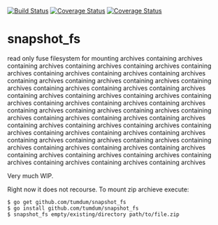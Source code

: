 [![Build Status](https://travis-ci.org/tumdum/snapshot_fs.svg?branch=go)](https://travis-ci.org/tumdum/snapshot_fs)
[![Coverage Status](https://coveralls.io/repos/github/tumdum/snapshot_fs/badge.svg?branch=master)](https://coveralls.io/github/tumdum/snapshot_fs?branch=master)
[![Coverage Status](https://goreportcard.com/badge/github.com/tumdum/snapshot_fs)](https://goreportcard.com/report/github.com/tumdum/snapshot_fs)
# snapshot_fs
read only fuse filesystem for mounting archives containing archives containing archives containing archives containing archives containing archives containing archives containing archives containing archives containing archives containing archives containing archives containing archives containing archives containing archives containing archives containing archives containing archives containing archives containing archives containing archives containing archives containing archives containing archives containing archives containing archives containing archives containing archives containing archives containing archives containing archives containing archives containing archives containing archives containing archives containing archives containing archives containing archives containing archives containing archives containing archives containing archives containing archives containing archives containing archives containing archives containing archives containing archives containing archives containing archives containing archives

Very much WIP.

Right now it does not recourse. To mount zip archieve execute:
```
$ go get github.com/tumdum/snapshot_fs
$ go install github.com/tumdum/snapshot_fs
$ snapshot_fs empty/existing/directory path/to/file.zip
```
